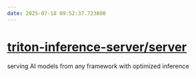```yaml
---
date: 2025-07-18 09:52:37.723800
---
```


# [triton-inference-server/server](https://github.com/triton-inference-server/server)

serving AI models from any framework with optimized inference
